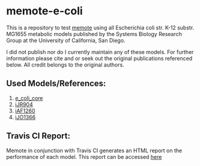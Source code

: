 # memote-e-coli

This is a repository to test [memote](https://github.com/biosustain/memote)
using all Escherichia coli str. K-12 substr. MG1655 metabolic models published
by the Systems Biology Research Group at the University of California, San
Diego.

I did not publish nor do I currently maintain any of these models. For further
information please cite and or seek out the original publications referenced
below. All credit belongs to the original authors.

## Used Models/References:

1. [e_coli_core](http://bigg.ucsd.edu/models/e_coli_core)
2. [iJR904](http://bigg.ucsd.edu/models/iJR904)
3. [iAF1260](http://bigg.ucsd.edu/models/iAF1260)
4. [iJO1366](http://bigg.ucsd.edu/models/iJO1366)

## Travis CI Report:

Memote in conjunction with Travis CI generates an HTML report on the
performance of each model. This report can be accessed
[here](https://christianlieven.github.io/memote-e-coli/)